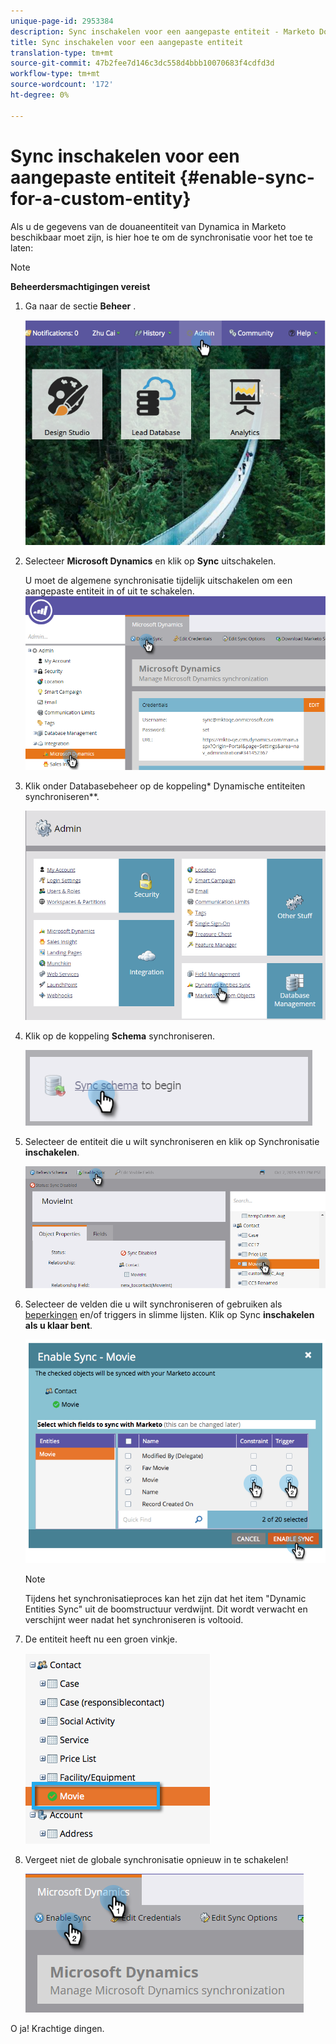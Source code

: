 ```yaml
---
unique-page-id: 2953384
description: Sync inschakelen voor een aangepaste entiteit - Marketo Docs - Productdocumentatie
title: Sync inschakelen voor een aangepaste entiteit
translation-type: tm+mt
source-git-commit: 47b2fee7d146c3dc558d4bbb10070683f4cdfd3d
workflow-type: tm+mt
source-wordcount: '172'
ht-degree: 0%

---
```



# Sync inschakelen voor een aangepaste entiteit {#enable-sync-for-a-custom-entity}

Als u de gegevens van de douaneentiteit van Dynamica in Marketo beschikbaar moet zijn, is hier hoe te om de synchronisatie voor het toe te laten:

>[!NOTE]
>
>**Beheerdersmachtigingen vereist**

1. Ga naar de sectie **Beheer** .

   ![](assets/image2014-10-20-14-3a32-3a16.png)

1. Selecteer **Microsoft Dynamics** en klik op **Sync** uitschakelen.

   U moet de algemene synchronisatie tijdelijk uitschakelen om een aangepaste entiteit in of uit te schakelen.
   ![](assets/image2015-11-10-9-3a0-3a6.png)

1. Klik onder Databasebeheer op de koppeling* Dynamische entiteiten synchroniseren**.

   ![](assets/image2015-11-10-9-3a6-3a55.png)

1. Klik op de koppeling **Schema** synchroniseren.

   ![](assets/image2015-11-10-9-3a41-3a37.png)

1. Selecteer de entiteit die u wilt synchroniseren en klik op Synchronisatie **inschakelen**.

   ![](assets/image2015-11-10-9-3a44-3a35.png)

1. Selecteer de velden die u wilt synchroniseren of gebruiken als [beperkingen](../../../../../product-docs/core-marketo-concepts/smart-lists-and-static-lists/using-smart-lists/add-a-constraint-to-a-smart-list-filter.md) en/of triggers in slimme lijsten. Klik op Sync **inschakelen als u klaar bent**.

   ![](assets/image2014-10-20-14-3a32-3a55.png)

   >[!NOTE]
   >
   >Tijdens het synchronisatieproces kan het zijn dat het item &quot;Dynamic Entities Sync&quot; uit de boomstructuur verdwijnt. Dit wordt verwacht en verschijnt weer nadat het synchroniseren is voltooid.

1. De entiteit heeft nu een groen vinkje.

   ![](assets/image2014-10-20-14-3a33-3a4.png)

1. Vergeet niet de globale synchronisatie opnieuw in te schakelen!

   ![](assets/image2015-11-10-9-3a48-3a35.png)

O ja! Krachtige dingen.
